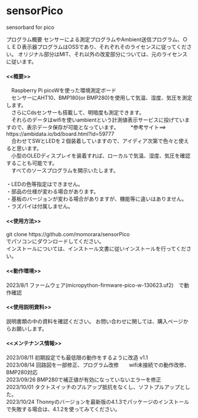 # sensorPico
sensorbard for pico


プログラム概要
センサーによる測定プログラムやAmbient送信プログラム、ＯＬＥＤ表示器プログラムはOSSであり、それぞれそのライセンスに従ってください。
オリジナル部分はMIT、それ以外の改変部分については、元のライセンスに従います。
　

<h4><<概要>></h4>
　Raspberry Pi picoWを使った環境測定ボード<br>
　センサーにAHT10、BMP180(or BMP280)を使用して気温、湿度、気圧を測定します。<br>
　さらにCdsセンサーも搭載して、明暗度も測定できます。<br>
　それらのデータはwifiを使いambientという計測値表示サービスに投げていますので、表示データ保存が可能となっています。
　　*参考サイト==> https://ambidata.io/bd/board.html?id=59777 <br>
　合わせてSWとLEDを２個装着していますので、アイディア次第で色々と使えると思います。<br>
　小型のOLEDディスプレイを装着すれば、ローカルで気温、湿度、気圧を確認することも可能です。<br>
　すべてのソースプログラムを開示いたします。<br>
<br>
・LEDの色等指定はできません。<br>
・部品の仕様が変わる場合があります。 <br>
・基板のバージョンが変わる場合がありますが、機能等に違いはありません。<br>
・ラズパイは付属しません。<br>

<h4><<使用方法>></h4>
git clone https://github.com/momorara/sensorPico<br>
でパソコンにダウンロードしてください。<br>
インストールについては、インストール文書に従いインストールを行ってください。<br>

<h4><<動作環境>></h4>
2023/8/1 ファームウェア(micropython-firmware-pico-w-130623.uf2)　で動作確認<br>
   
<h4><<使用説明資料>></h4>
説明書類の中の資料を確認ください。
お問い合わせに関しては、購入ページからお願いします。　

<h4><<メンテナンス情報>></h4>
2023/08/11  初期設定でも最低限の動作をするように改造 v1.1 <br>
2023/08/14  回路図を一部修正、プログラム改修　　wifi未接続での動作改修、BMP280対応<br>
2023/09/26   BMP280で補正値が有効になっていないエラーを修正<br>
2023/10/01   タクトスイッチのプルアップ抵抗をなくし、ソフトプルアップとした。<br>
2023/10/24   Thonnyのバージョンを最新版の4.1.3でパッケージのインストールで失敗する場合は、4.1.2を使ってみてください。<br>

